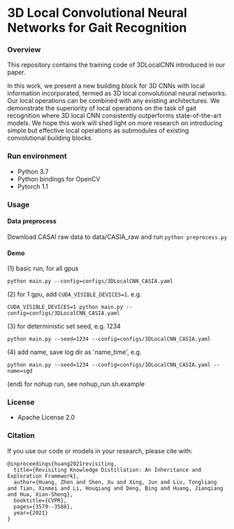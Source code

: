 # 3D Local Convolutional Neural Networks for Gait Recognition

### Overview
This repository contains the training code of 3DLocalCNN introduced
in our paper.

In this work, we present a new building block for 3D CNNs with local
information incorporated, termed as 3D local convolutional neural networks. Our
local operations can be combined with any existing architectures. We
demonstrate the superiority of local operations on the task of gait recognition
where 3D local CNN consistently outperforms state-of-the-art models. We hope
this work will shed light on more research on introducing simple but effective
local operations as submodules of existing convolutional building blocks.

### Run environment

+ Python 3.7
+ Python bindings for OpenCV
+ Pytorch 1.1

### Usage
#### Data preprocess

 Download CASAI raw data to data/CASIA_raw and run `python preprocess.py`

#### Demo
(1) basic run, for all gpus
```
python main.py --config=configs/3DLocalCNN_CASIA.yaml
```
(2) for 1 gpu, add `CUDA_VISIBLE_DEVICES=1`. e.g.
```
CUDA_VISIBLE_DEVICES=1 python main.py --config=configs/3DLocalCNN_CASIA.yaml
```
(3) for deterministic set seed, e.g. 1234
```
python main.py --seed=1234 --config=configs/3DLocalCNN_CASIA.yaml
```

(4) add name, save log dir as 'name_time', e.g.
```
python main.py --seed=1234 --config=configs/3DLocalCNN_CASIA.yaml --name=sgd
```

(end) for nohup run, see  nohup_run.sh.example

### License
+ Apache License 2.0


### Citation
If you use our code or models in your research, please cite with:
```
@inproceedings{huang2021revisiting,
  title={Revisiting Knowledge Distillation: An Inheritance and Exploration Framework},
  author={Huang, Zhen and Shen, Xu and Xing, Jun and Liu, Tongliang and Tian, Xinmei and Li, Houqiang and Deng, Bing and Huang, Jianqiang and Hua, Xian-Sheng},
  booktitle={CVPR},
  pages={3579--3588},
  year={2021}
}
```